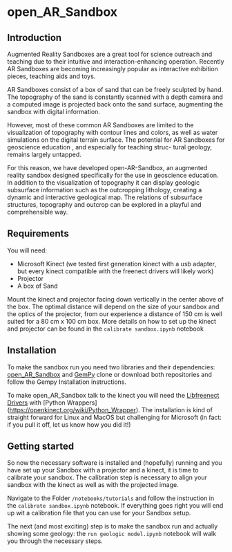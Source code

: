 # open_AR_Sandbox

##  Introduction
Augmented Reality Sandboxes are a great tool for science outreach and teaching due to their intuitive and interaction-enhancing operation. Recently AR Sandboxes are becoming increasingly popular as interactive exhibition pieces, teaching aids and toys.

AR Sandboxes consist of a box of sand that can be freely sculpted by hand. The topography of the sand is constantly scanned with a depth camera and a computed image is projected back onto the sand surface, augmenting the sandbox with digital information.

However, most of these common AR Sandboxes are limited to the visualization of topography with contour lines and colors, as well as water simulations on the digital terrain surface. The potential for AR Sandboxes for geoscience education , and especially for teaching struc- tural geology, remains largely untapped.

For this reason, we have developed open-AR-Sandbox, an augmented reality sandbox designed specifically for the use in geoscience education. In addition to the visualization of topography it can display geologic subsurface information such as the outcropping lithology, creating a dynamic and interactive geological map. The relations of subsurface structures, topography and outcrop can be explored in a playful and comprehensible way.

## Requirements
You will need: 
* Microsoft Kinect (we tested first generation kinect with a usb adapter, but every kinect compatible with the freenect drivers will likely work)
* Projector
* A box of Sand 


Mount the kinect and projector facing down vertically in the center above of the box. The optimal distance will depend on the size of your sandbox and the optics of the projector, from our experience a distance of 150 cm is well suited for a 80 cm x 100 cm box. 
More details on how to set up the kinect and projector can be found in the `calibrate sandbox.ipynb` notebook
## Installation 
To make the sandbox run you need two libraries and their dependencies: [open_AR_Sandbox](https://github.com/cgre-aachen/open_AR_Sandbox) and [GemPy](https://github.com/cgre-aachen/gempy)
clone or download both repositories and follow the Gempy Installation instructions. 

To make open_AR_Sandbox talk to the kinect you will need the [Libfreenect Drivers](https://github.com/OpenKinect/libfreenect) with [Python Wrappers] (https://openkinect.org/wiki/Python_Wrapper). The installation is kind of straight forward for Linux and MacOS but challenging for Microsoft (in fact: if you pull it off, let us know how you did it!)
  

## Getting started
So now the necessary software is installed and (hopefully) running and you have set up your Sandbox with a projector and a kinect, it is time to calibrate your sandbox.
The calibration step is necessary to align your sandbox with the kinect as well as with the projected image. 

Navigate to the Folder `/notebooks/tutorials` and follow the instruction in the `calibrate sandbox.ipynb` notebook. 
If everything goes right you will end up wit a calibration file that you can use for your Sandbox setup.

The next (and most exciting) step is to make the sandbox run and actually showing some geology: the `run geologic model.ipynb` notebook will walk you through the necessary steps. 


